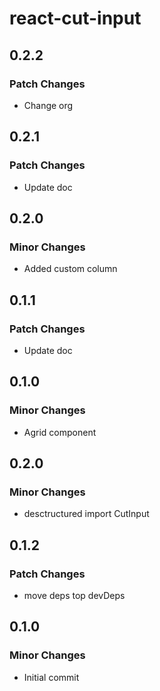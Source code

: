 # react-cut-input

## 0.2.2

### Patch Changes

- Change org

## 0.2.1

### Patch Changes

- Update doc

## 0.2.0

### Minor Changes

- Added custom column

## 0.1.1

### Patch Changes

- Update doc

## 0.1.0

### Minor Changes

- Agrid component

## 0.2.0

### Minor Changes

- desctructured import CutInput

## 0.1.2

### Patch Changes

- move deps top devDeps

## 0.1.0

### Minor Changes

- Initial commit
